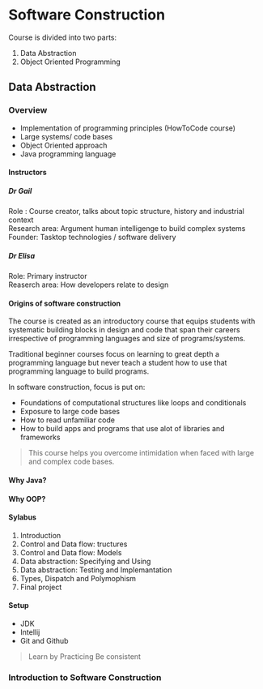 # Software Construction   

Course is divided into two parts:  

1. Data Abstraction   
2. Object Oriented Programming   

## Data Abstraction  

### Overview   

- Implementation of programming principles (HowToCode course)   
- Large systems/ code bases   
- Object Oriented approach   
- Java programming language    

#### Instructors   

##### Dr Gail   

Role : Course creator, talks about topic structure, history and industrial context    
Research area: Argument human intelligenge to build complex systems   
Founder: Tasktop technologies / software delivery   

##### Dr Elisa

Role: Primary instructor   
Reaserch area: How developers relate to design   

#### Origins of software construction    

The course is created as an introductory course that equips students with systematic building blocks in design and code that span their careers irrespective
of programming languages and size of programs/systems.    

Traditional beginner courses focus on learning to great depth a programming language but never teach a student how to use that programming language to build 
programs.    

In software construction, focus is put on:    
- Foundations of computational structures like loops and conditionals    
- Exposure to large code bases    
- How to read unfamiliar code   
- How to build apps and programs that use alot of libraries and frameworks    

> This course helps you overcome intimidation when faced with large and complex code bases.    

#### Why Java?

#### Why OOP?    

#### Sylabus    

1. Introduction   
2. Control and Data flow: tructures
3. Control and Data flow: Models 
4. Data abstraction: Specifying and Using
5. Data abstraction: Testing and Implemantation
6. Types, Dispatch and Polymophism   
7. Final project  

#### Setup
- JDK
- Intellij
- Git and Github

> Learn by Practicing
> Be consistent

### Introduction to Software Construction     


